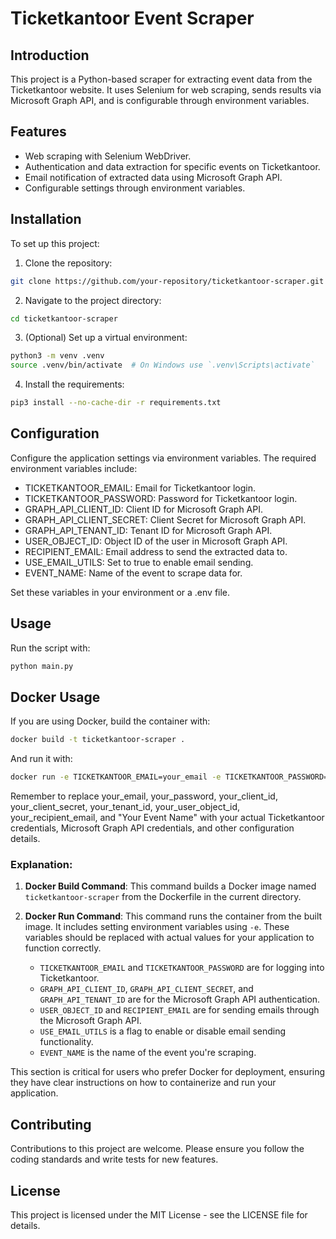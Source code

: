 # Ticketkantoor Event Scraper

## Introduction
This project is a Python-based scraper for extracting event data from the Ticketkantoor website. It uses Selenium for web scraping, sends results via Microsoft Graph API, and is configurable through environment variables.

## Features
- Web scraping with Selenium WebDriver.
- Authentication and data extraction for specific events on Ticketkantoor.
- Email notification of extracted data using Microsoft Graph API.
- Configurable settings through environment variables.

## Installation
To set up this project:

1. Clone the repository:
  ```bash
  git clone https://github.com/your-repository/ticketkantoor-scraper.git
  ```

2. Navigate to the project directory:
  ```bash
  cd ticketkantoor-scraper
  ```

3. (Optional) Set up a virtual environment:
  ```bash
  python3 -m venv .venv
  source .venv/bin/activate  # On Windows use `.venv\Scripts\activate`
  ```

4. Install the requirements:
  ```bash
  pip3 install --no-cache-dir -r requirements.txt
  ```

## Configuration
Configure the application settings via environment variables. The required environment variables include:

* TICKETKANTOOR_EMAIL: Email for Ticketkantoor login.
* TICKETKANTOOR_PASSWORD: Password for Ticketkantoor login.
* GRAPH_API_CLIENT_ID: Client ID for Microsoft Graph API.
* GRAPH_API_CLIENT_SECRET: Client Secret for Microsoft Graph API.
* GRAPH_API_TENANT_ID: Tenant ID for Microsoft Graph API.
* USER_OBJECT_ID: Object ID of the user in Microsoft Graph API.
* RECIPIENT_EMAIL: Email address to send the extracted data to.
* USE_EMAIL_UTILS: Set to true to enable email sending.
* EVENT_NAME: Name of the event to scrape data for.

Set these variables in your environment or a .env file.

## Usage
Run the script with:

```bash
python main.py
```

## Docker Usage
If you are using Docker, build the container with:

```bash
docker build -t ticketkantoor-scraper .
```

And run it with:

```bash
docker run -e TICKETKANTOOR_EMAIL=your_email -e TICKETKANTOOR_PASSWORD=your_password -e GRAPH_API_CLIENT_ID=your_client_id -e GRAPH_API_CLIENT_SECRET=your_client_secret -e GRAPH_API_TENANT_ID=your_tenant_id -e USER_OBJECT_ID=your_user_object_id -e RECIPIENT_EMAIL=your_recipient_email -e USE_EMAIL_UTILS=true -e EVENT_NAME="Your Event Name" ticketkantoor-scraper
```

Remember to replace your_email, your_password, your_client_id, your_client_secret, your_tenant_id, your_user_object_id, your_recipient_email, and "Your Event Name" with your actual Ticketkantoor credentials, Microsoft Graph API credentials, and other configuration details.

### Explanation:

1. **Docker Build Command**: This command builds a Docker image named `ticketkantoor-scraper` from the Dockerfile in the current directory.

2. **Docker Run Command**: This command runs the container from the built image. It includes setting environment variables using `-e`. These variables should be replaced with actual values for your application to function correctly.

   - `TICKETKANTOOR_EMAIL` and `TICKETKANTOOR_PASSWORD` are for logging into Ticketkantoor.
   - `GRAPH_API_CLIENT_ID`, `GRAPH_API_CLIENT_SECRET`, and `GRAPH_API_TENANT_ID` are for the Microsoft Graph API authentication.
   - `USER_OBJECT_ID` and `RECIPIENT_EMAIL` are for sending emails through the Microsoft Graph API.
   - `USE_EMAIL_UTILS` is a flag to enable or disable email sending functionality.
   - `EVENT_NAME` is the name of the event you're scraping.

This section is critical for users who prefer Docker for deployment, ensuring they have clear instructions on how to containerize and run your application.

## Contributing
Contributions to this project are welcome. Please ensure you follow the coding standards and write tests for new features.

## License
This project is licensed under the MIT License - see the LICENSE file for details.
